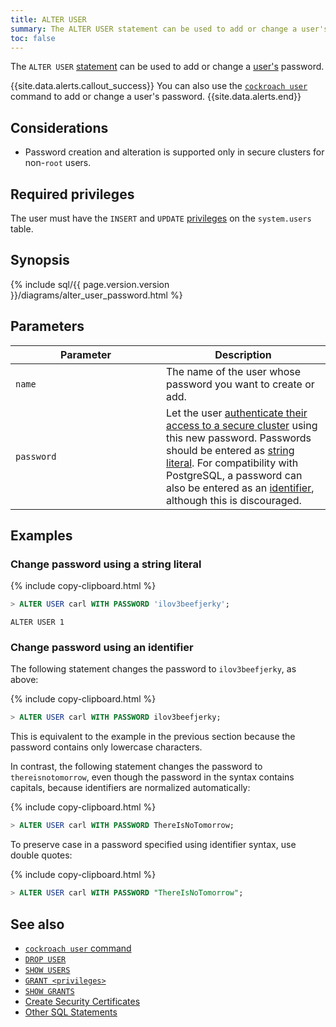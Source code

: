 ```yaml
---
title: ALTER USER
summary: The ALTER USER statement can be used to add or change a user's password.
toc: false
---
```


The `ALTER USER` [statement](sql-statements.html) can be used to add or change a [user's](create-and-manage-users.html) password.

{{site.data.alerts.callout_success}}
You can also use the [`cockroach user`](create-and-manage-users.html#update-a-users-password) command to add or change a user's password.
{{site.data.alerts.end}}

<div id="toc"></div>

## Considerations

- Password creation and alteration is supported only in secure clusters for non-`root` users.

## Required privileges

The user must have the `INSERT` and `UPDATE` [privileges](privileges.html) on the `system.users` table.

## Synopsis

<div>{% include sql/{{ page.version.version }}/diagrams/alter_user_password.html %}</div>

## Parameters

<style>
table td:first-child {
    min-width: 225px;
}
</style>

Parameter | Description
----------|-------------
`name` | The name of the user whose password you want to create or add.
`password` | Let the user [authenticate their access to a secure cluster](create-user.html#user-authentication) using this new password. Passwords should be entered as [string literal](sql-constants.html#string-literals). For compatibility with PostgreSQL, a password can also be entered as an [identifier](#change-password-using-an-identifier), although this is discouraged.

## Examples

### Change password using a string literal

{% include copy-clipboard.html %}
~~~ sql
> ALTER USER carl WITH PASSWORD 'ilov3beefjerky';
~~~
~~~
ALTER USER 1
~~~

### Change password using an identifier

The following statement changes the password to `ilov3beefjerky`, as above:

{% include copy-clipboard.html %}
~~~ sql
> ALTER USER carl WITH PASSWORD ilov3beefjerky;
~~~

This is equivalent to the example in the previous section because the password contains only lowercase characters.

In contrast, the following statement changes the password to `thereisnotomorrow`, even though the password in the syntax contains capitals, because identifiers are normalized automatically:

{% include copy-clipboard.html %}
~~~ sql
> ALTER USER carl WITH PASSWORD ThereIsNoTomorrow;
~~~

To preserve case in a password specified using identifier syntax, use double quotes:

{% include copy-clipboard.html %}
~~~ sql
> ALTER USER carl WITH PASSWORD "ThereIsNoTomorrow";
~~~

## See also

- [`cockroach user` command](create-and-manage-users.html)
- [`DROP USER`](drop-user.html)
- [`SHOW USERS`](show-users.html)
- [`GRANT <privileges>`](grant.html)
- [`SHOW GRANTS`](show-grants.html)
- [Create Security Certificates](create-security-certificates.html)
- [Other SQL Statements](sql-statements.html)
